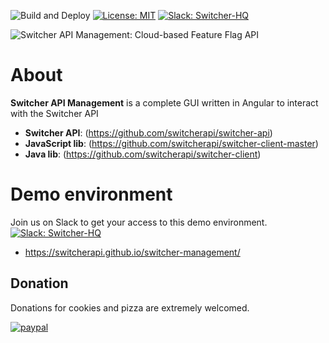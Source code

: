 ![Build and Deploy](https://github.com/petruki/switcher-management/workflows/Build%20and%20Deploy/badge.svg?branch=master)
[![License: MIT](https://img.shields.io/badge/License-MIT-yellow.svg)](https://opensource.org/licenses/MIT)
[![Slack: Switcher-HQ](https://img.shields.io/badge/slack-@switcher/hq-blue.svg?logo=slack)](https://switcher-hq.slack.com/)

![Switcher API Management: Cloud-based Feature Flag API](https://github.com/switcherapi/switcherapi-assets/blob/master/logo/switcherapi_management_grey.png)

# About  
**Switcher API Management** is a complete GUI written in Angular to interact with the Switcher API

 - **Switcher API**: (https://github.com/switcherapi/switcher-api)
 - **JavaScript lib**: (https://github.com/switcherapi/switcher-client-master)
 - **Java lib**: (https://github.com/switcherapi/switcher-client)

# Demo environment
Join us on Slack to get your access to this demo environment. [![Slack: Switcher-HQ](https://img.shields.io/badge/slack-@switcher/hq-blue.svg?logo=slack)](https://switcher-hq.slack.com/)

 - https://switcherapi.github.io/switcher-management/


## Donation
Donations for cookies and pizza are extremely welcomed.

[![paypal](https://www.paypalobjects.com/en_US/i/btn/btn_donateCC_LG.gif)](https://www.paypal.com/cgi-bin/webscr?cmd=_s-xclick&hosted_button_id=9FKW64V67RKXW&source=url)
